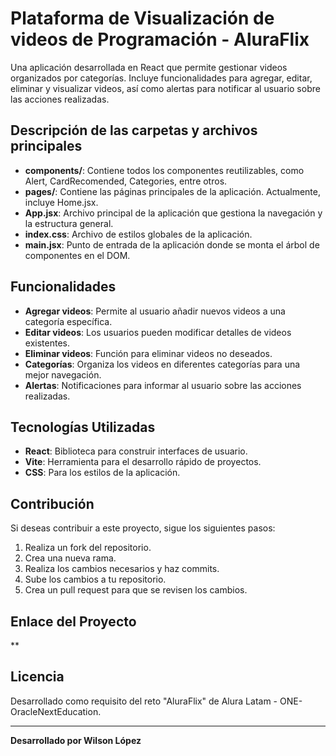#  Plataforma de Visualización de videos de Programación - AluraFlix 

Una aplicación desarrollada en React que permite gestionar videos organizados por categorías. Incluye funcionalidades para agregar, editar, eliminar y visualizar videos, así como alertas para notificar al usuario sobre las acciones realizadas.

## Descripción de las carpetas y archivos principales

- **components/**: Contiene todos los componentes reutilizables, como Alert, CardRecomended, Categories, entre otros.
- **pages/**: Contiene las páginas principales de la aplicación. Actualmente, incluye Home.jsx.
- **App.jsx**: Archivo principal de la aplicación que gestiona la navegación y la estructura general.
- **index.css**: Archivo de estilos globales de la aplicación.
- **main.jsx**: Punto de entrada de la aplicación donde se monta el árbol de componentes en el DOM.

## Funcionalidades

- **Agregar videos**: Permite al usuario añadir nuevos videos a una categoría específica.
- **Editar videos**: Los usuarios pueden modificar detalles de videos existentes.
- **Eliminar videos**: Función para eliminar videos no deseados.
- **Categorías**: Organiza los videos en diferentes categorías para una mejor navegación.
- **Alertas**: Notificaciones para informar al usuario sobre las acciones realizadas.

## Tecnologías Utilizadas

- **React**: Biblioteca para construir interfaces de usuario.
- **Vite**: Herramienta para el desarrollo rápido de proyectos.
- **CSS**: Para los estilos de la aplicación.

## Contribución

Si deseas contribuir a este proyecto, sigue los siguientes pasos:

1. Realiza un fork del repositorio.
2. Crea una nueva rama.
3. Realiza los cambios necesarios y haz commits.
4. Sube los cambios a tu repositorio.
5. Crea un pull request para que se revisen los cambios.

## Enlace del Proyecto

**

## Licencia

Desarrollado como requisito del reto "AluraFlix" de Alura Latam - ONE-OracleNextEducation.

---

**Desarrollado por Wilson López**